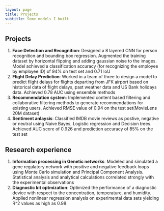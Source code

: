 ```yaml
---
layout: page
title: Projects
subtitle: Some models I built
---
```

## Projects
1. **Face Detection and Recognition**: Designed a 8 layered CNN for person recognition and bounding box regression. Augmented the training dataset by horizontal flipping and adding gaussian noise to the images. Model achieved a classification accuracy (for recognizing the employee by employee ID) of 94% on test set and 0.71 IoU
2. **Flight Delay Prediction**: Worked in a team of three to design a model to predict flight delays for flights departing from JFK airport based on historical data of flight delays, past weather data and US Bank holidays data. Achieved 0.78 AUC using ensemble methods
3. **Recommendation system**: Implemented content based filtering and collaborative filtering methods to generate recommendations for existing users. Achieved RMSE value of 0.94 on the test set(MovieLens 20M dataset)
4. **Sentiment anlaysis**: Classified IMDB movie reviews as postive, negative or neutral using Naive Bayes, Logistic regression and Decision trees. Achieved AUC score of 0.926 and prediction accuracy of 85% on the test set

## Research experience
1. **Information processing in Genetic networks**: Modeled and simulated a gene regulatory network with positive and
negative feedback loops using Monte Carlo simulation and Principal Component Analysis. Statistical analysis and analytical calculations correlated strongly with the experimental observations
2. **Diagnostic kit optmization**: Optimized the performance of a diagnostic device with respect to the concentration, temperature, and humidity. Applied nonlinear regression analysis on experimental data sets yielding R^2 values as high as 0.98 
